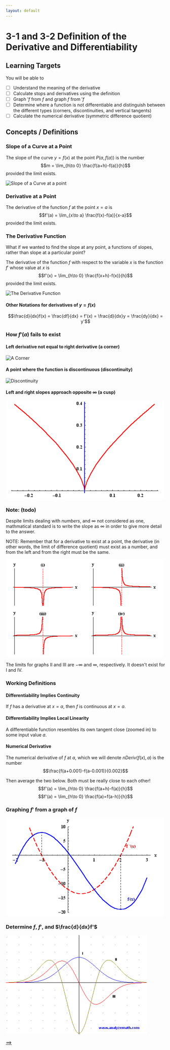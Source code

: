 ```yaml
---
layout: default
---
```


# 3-1 and 3-2 Definition of the Derivative and Differentiability

## Learning Targets

You will be able to
- [ ] Understand the meaning of the derivative
- [ ] Calculate stops and derivatives using the definition
- [ ] Graph $'f$ from $f$ and graph $f$ from $'f$
- [ ] Determine where a function is not differentiable and distinguish between the different types (corners, discontinuities, and vertical tangents)
- [ ] Calculate the numerical derivative (symmetric difference quotient)

## Concepts / Definitions

### Slope of a Curve at a Point

The slope of the curve $y = f(x)$ at the point $P(a,f(a))$ is the number
$$m = \lim_{h\to 0} \frac{f(a+h)-f(a)}{h}$$
provided the limit exists.

![Slope of a Curve at a point](../assets/calculus/3-1-2-definition-of-the-derivative_1.jpg)

### Derivative at a Point

The derivative of the function $f$ at the point $x = a$ is
$$f'(a) = \lim_{x\to a} \frac{f(x)-f(a)}{x-a}$$
provided the limit exists.

### The Derivative Function

What if we wanted to find the slope at any point, a functions of slopes, rather than slope at a particular point?

The derivative of the function $f$ with respect to the variable $x$ is the function $f'$ whose value at $x$ is<br>
$$f'(x) = \lim_{h\to 0} \frac{f(x+h)-f(x)}{h}$$
provided the limit exists.

![The Derivative Function](../assets/calculus/3-1-2-definition-of-the-derivative_2.jpg)

#### Other Notations for derivatives of $y = f(x)$
$$\frac{d}{dx}f(x) = \frac{df}{dx} = f'(x) = \frac{d}{dx}y = \frac{dy}{dx} = y'$$

### How $f'(a)$ fails to exist

#### Left derivative not equal to right derivative (a corner)
![A Corner](../assets/calculus/3-1-2-definition-of-the-derivative_3.jpg)

#### A point where the function is discontinuous (discontinuity)
![Discontinuity](../assets/calculus/3-1-2-definition-of-the-derivative_4.jpg)

#### Left and right slopes approach opposite $\infty$ (a cusp)
![A Cusp](../assets/calculus/3-1-2-definition-of-the-derivative_5.gif)

### Note: (todo)

Despite limits dealing with _numbers_, and $\infty$ not considered as one, mathmatical standard is to write the slope as $\infty$ in order to give more detail to the answer.

NOTE: Remember that for a derivative to exist at a point, the derivative (in other words, the limit of difference quotient) must exist as a number, and from the left and from the right must be the same.

![Infinity](../assets/calculus/3-1-2-definition-of-the-derivative_6.gif)

The limits for graphs II and III are $-\infty$ and $\infty$, respectively. It doesn't exist for I and IV.

### Working Definitions

#### Differentiability Implies Continuity
If $f$ has a derivative at $x = a$, then $f$ is continuous at $x = a$.

#### Differentiability Implies Local Linearity
A differentiable function resembles its own tangent close (zoomed in) to some input value $a$.

#### Numerical Derivative
The numerical derivative of $f$ at $a$, which we will denote $nDeriv(f(x),a)$ is the number
$$\frac{f(a+0.001)-f(a-0.001)}{0.002}$$

Then average the two below. Both must be really close to each other!
$$f'(a) = \lim_{h\to 0} \frac{f(a+h)-f(a)}{h}$$
$$f'(a) = \lim_{h\to 0} \frac{f(a)=f(a-h)}{h}$$

### Graphing $f'$ from a graph of $f$

![f' from f](../assets/calculus/3-1-2-definition-of-the-derivative_7.gif)

### Determine $f$, $f'$, and $\frac{d}{dx}f'$

![Determine f, f', and f''](../assets/calculus/3-1-2-definition-of-the-derivative_8.gif)

[==>](3-3-differentiation-rules.md)
